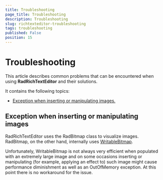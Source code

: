 ```yaml
---
title: Troubleshooting
page_title: Troubleshooting
description: Troubleshooting
slug: richtexteditor-troubleshooting
tags: troubleshooting
published: False
position: 15
---
```


# Troubleshooting



This article describes common problems that can be encountered when using __RadRichTextEditor__ and their solutions.
      

It contains the following topics:

* [Exception when inserting or manipulating images.](#Exception_when_inserting_or_manipulating_images)

## Exception when inserting or manipulating images

RadRichTextEditor uses the RadBitmap class to visualize images. RadBitmap, on the other hand, internally uses
            [WritableBitmap](http://msdn.microsoft.com/en-us/library/system.windows.media.imaging.writeablebitmap(v=vs.100).aspx).
          

Unfortunately, WritableBitmap is not always very efficient when populated with an extremely large image and on some occasions inserting or
          manipulating (for example, applying an effect to) such image might cause performance diminishment as well as an OutOfMemory exception. At this
          point there is no workaround for the issue.
        
